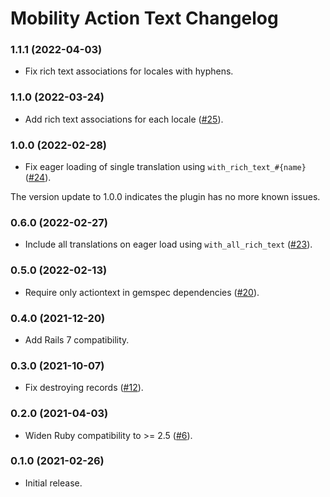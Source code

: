 # Mobility Action Text Changelog

### 1.1.1 (2022-04-03)

- Fix rich text associations for locales with hyphens.

### 1.1.0 (2022-03-24)

- Add rich text associations for each locale ([#25](https://github.com/sedubois/mobility-actiontext/pull/25)).

### 1.0.0 (2022-02-28)
- Fix eager loading of single translation using `with_rich_text_#{name}` ([#24](https://github.com/sedubois/mobility-actiontext/pull/24)).

The version update to 1.0.0 indicates the plugin has no more known issues.

### 0.6.0 (2022-02-27)
- Include all translations on eager load using `with_all_rich_text` ([#23](https://github.com/sedubois/mobility-actiontext/pull/23)).

### 0.5.0 (2022-02-13)
- Require only actiontext in gemspec dependencies ([#20](https://github.com/sedubois/mobility-actiontext/pull/20)).

### 0.4.0 (2021-12-20)
- Add Rails 7 compatibility.

### 0.3.0 (2021-10-07)
- Fix destroying records ([#12](https://github.com/sedubois/mobility-actiontext/pull/12)).

### 0.2.0 (2021-04-03)
- Widen Ruby compatibility to >= 2.5 ([#6](https://github.com/sedubois/mobility-actiontext/pull/6)).

### 0.1.0 (2021-02-26)
- Initial release.
